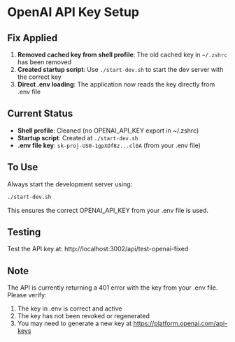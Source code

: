 # OpenAI API Key Setup

## Fix Applied

1. **Removed cached key from shell profile**: The old cached key in `~/.zshrc` has been removed
2. **Created startup script**: Use `./start-dev.sh` to start the dev server with the correct key
3. **Direct .env loading**: The application now reads the key directly from .env file

## Current Status

- **Shell profile**: Cleaned (no OPENAI_API_KEY export in ~/.zshrc)
- **Startup script**: Created at `./start-dev.sh`
- **.env file key**: `sk-proj-US0-1gpXOf8z...cl0A` (from your .env file)

## To Use

Always start the development server using:
```bash
./start-dev.sh
```

This ensures the correct OPENAI_API_KEY from your .env file is used.

## Testing

Test the API key at: http://localhost:3002/api/test-openai-fixed

## Note

The API is currently returning a 401 error with the key from your .env file. Please verify:
1. The key in .env is correct and active
2. The key has not been revoked or regenerated
3. You may need to generate a new key at https://platform.openai.com/api-keys